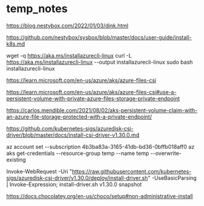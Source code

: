 # temp_notes

https://blog.nestybox.com/2022/01/03/dink.html

https://github.com/nestybox/sysbox/blob/master/docs/user-guide/install-k8s.md

wget -q https://aka.ms/installazurecli-linux
curl -L https://aka.ms/installazurecli-linux --output installazurecli-linux
sudo bash installazurecli-linux


https://learn.microsoft.com/en-us/azure/aks/azure-files-csi

https://learn.microsoft.com/en-us/azure/aks/azure-files-csi#use-a-persistent-volume-with-private-azure-files-storage-private-endpoint

https://carlos.mendible.com/2021/08/02/aks-persistent-volume-claim-with-an-azure-file-storage-protected-with-a-private-endpoint/

https://github.com/kubernetes-sigs/azuredisk-csi-driver/blob/master/docs/install-csi-driver-v1.30.0.md

az account set --subscription 4b3ba83a-3165-41db-bd36-0bffb018aff0
az aks get-credentials --resource-group temp --name temp --overwrite-existing


Invoke-WebRequest -Uri "https://raw.githubusercontent.com/kubernetes-sigs/azuredisk-csi-driver/v1.30.0/deploy/install-driver.sh" -UseBasicParsing | Invoke-Expression; install-driver.sh v1.30.0 snapshot

https://docs.chocolatey.org/en-us/choco/setup#non-administrative-install
